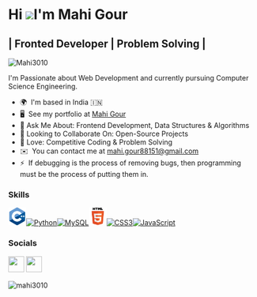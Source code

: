 Hi ![](https://user-images.githubusercontent.com/18350557/176309783-0785949b-9127-417c-8b55-ab5a4333674e.gif)I'm Mahi Gour
===================================================================================================================================
| Fronted Developer | Problem Solving |
--------------------------------------------

<p align="left"> <img src="https://komarev.com/ghpvc/?username=anushdubey01&label=Profile%20views&color=0e75b6&style=flat" alt="Mahi3010" /> </p>

I'm Passionate about Web Development and currently pursuing Computer Science Engineering.

* 🌍  I'm based in India 🇮🇳
* 🖥️  See my portfolio at [Mahi Gour](https://mahi3010.github.io/Portfolio/)
* 💬  Ask Me About: Frontend Development, Data Structures & Algorithms
* 🔎  Looking to Collaborate On: Open-Source Projects
* 💪  Love: Competitive Coding & Problem Solving
* ✉️  You can contact me at [mahi.gour88151@gmail.com](mailto:mahi.gour88151@gmail.com)
* ⚡  If debugging is the process of removing bugs, then programming must be the process of putting them in.

### Skills


<p align="left">
<a href="https://www.learn-cpp.org/" target="_blank" rel="noreferrer"><img src="https://raw.githubusercontent.com/devicons/devicon/master/icons/cplusplus/cplusplus-original.svg" alt="cplusplus" width="36" height="36"/></a><a href="https://www.python.org/" target="_blank" rel="noreferrer"><img src="https://raw.githubusercontent.com/danielcranney/readme-generator/main/public/icons/skills/python-colored.svg" width="36" height="36" alt="Python" /></a><a href="https://www.mysql.com/" target="_blank" rel="noreferrer"><img src="https://raw.githubusercontent.com/danielcranney/readme-generator/main/public/icons/skills/mysql-colored.svg" width="36" height="36" alt="MySQL" /></a><a href="https://developer.mozilla.org/en-US/docs/Web/HTML" target="_blank" rel="noreferrer"><img src="https://raw.githubusercontent.com/devicons/devicon/master/icons/html5/html5-original-wordmark.svg" width="36" height="36" alt="html5" /></a><a href="https://www.w3.org/TR/CSS/#css" target="_blank" rel="noreferrer"><img src="https://raw.githubusercontent.com/danielcranney/readme-generator/main/public/icons/skills/css3-colored.svg" width="36" height="36" alt="CSS3" /></a><a href="https://developer.mozilla.org/en-US/docs/Web/JavaScript" target="_blank" rel="noreferrer"><img src="https://raw.githubusercontent.com/danielcranney/readme-generator/main/public/icons/skills/javascript-colored.svg" width="36" height="36" alt="JavaScript" /></a></p>

### Socials
<p align="left"> <a href="https://github.com/Mahi3010" target="_blank" rel="noreferrer"><img src="https://raw.githubusercontent.com/danielcranney/readme-generator/main/public/icons/socials/github.svg" width="32" height="32" /></a> <a href="https://www.linkedin.com/in/mahi3010/" target="_blank" rel="noreferrer"><img src="https://raw.githubusercontent.com/danielcranney/readme-generator/main/public/icons/socials/linkedin.svg" width="32" height="32" /></a></p>


<p><img align="center" src="https://github-readme-stats.vercel.app/api/top-langs?username=mahi3010&show_icons=true&locale=en&layout=compact" alt="mahi3010" /></p>

